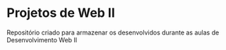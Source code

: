 # Projetos de Web II
Repositório criado para armazenar os desenvolvidos durante as aulas de Desenvolvimento Web II
